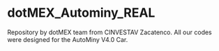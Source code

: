 # dotMEX_Autominy_REAL
Repository by dotMEX team from CINVESTAV Zacatenco. All our codes were designed for the AutoMiny V4.0 Car.

